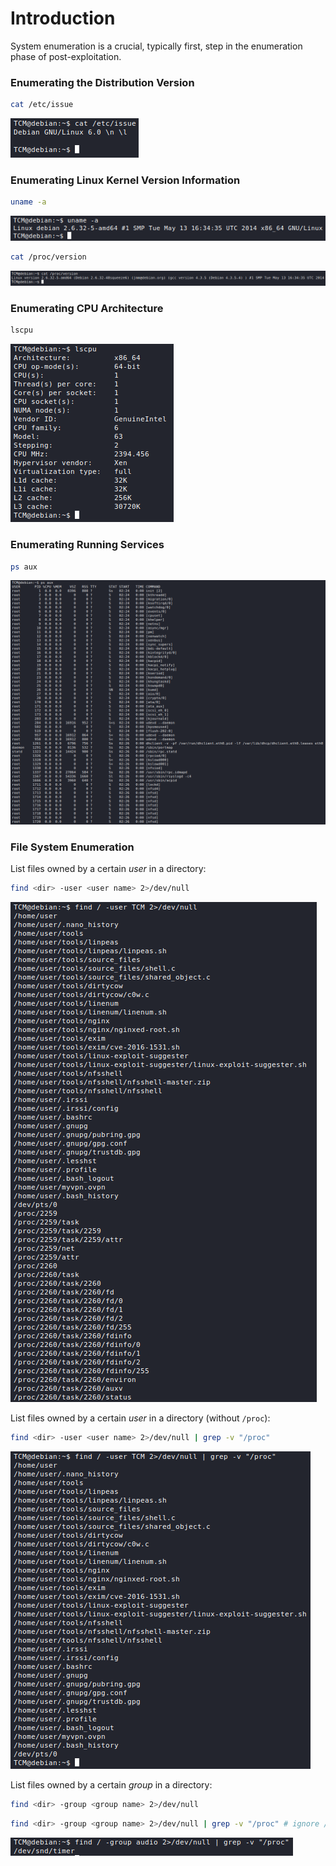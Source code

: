 # Introduction

System enumeration is a crucial, typically first, step in the enumeration phase of post-exploitation.

### Enumerating the Distribution Version

```bash
cat /etc/issue
```

![](res/Images/System%20Enumeration/cat_etc_issue.png)

### Enumerating Linux Kernel Version Information

```bash
uname -a
```

![](res/Images/System%20Enumeration/uname.png)

```bash
cat /proc/version
```

![](res/Images/System%20Enumeration/cat_proc_version.png)

### Enumerating CPU Architecture

```bash
lscpu
```

![](res/Images/System%20Enumeration/lscpu.png)

### Enumerating Running Services

```bash
ps aux
```

![](res/Images/System%20Enumeration/psaux.png)

### File System Enumeration

List files owned by a certain *user* in a directory:

```bash
find <dir> -user <user name> 2>/dev/null
```

![](res/Images/System%20Enumeration/find_files_user.png)

List files owned by a certain *user* in a directory (without `/proc`):

```bash
find <dir> -user <user name> 2>/dev/null | grep -v "/proc"
```

![](res/Images/System%20Enumeration/find_files_user_no_proc.png)

List files owned by a certain *group* in a directory:

```bash
find <dir> -group <group name> 2>/dev/null
```

```bash
find <dir> -group <group name> 2>/dev/null | grep -v "/proc" # ignore /proc
```

![](res/Images/System%20Enumeration/find_files_group.png)
